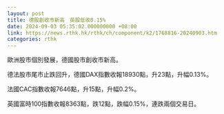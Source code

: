 ```yaml
---
layout: post
title: 德股創收市新高　英股低收0.15%
date: 2024-09-03 05:35:02.000000000 +08:00
link: https://news.rthk.hk/rthk/ch/component/k2/1768816-20240903.htm
categories: rthk
---
```


歐洲股市個別發展，德國股市創收市新高。

德法股市尾市止跌回升，德國DAX指數收報18930點，升23點，升幅0.13%。

法國CAC指數收報7646點，升15點，升幅0.2%。

英國富時100指數收報8363點，跌12點，跌幅0.15%，連跌兩個交易日。
